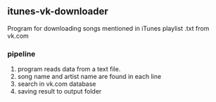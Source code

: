 ## itunes-vk-downloader
Program for downloading songs mentioned in iTunes playlist .txt from vk.com

### pipeline
1. program reads data from a text file.
2. song name and artist name are found in each line
3. search in vk.com database
4. saving result to output folder
